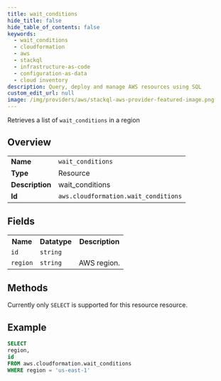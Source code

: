 ```yaml
---
title: wait_conditions
hide_title: false
hide_table_of_contents: false
keywords:
  - wait_conditions
  - cloudformation
  - aws
  - stackql
  - infrastructure-as-code
  - configuration-as-data
  - cloud inventory
description: Query, deploy and manage AWS resources using SQL
custom_edit_url: null
image: /img/providers/aws/stackql-aws-provider-featured-image.png
---
```

Retrieves a list of <code>wait_conditions</code> in a region

## Overview
<table><tbody>
<tr><td><b>Name</b></td><td><code>wait_conditions</code></td></tr>
<tr><td><b>Type</b></td><td>Resource</td></tr>
<tr><td><b>Description</b></td><td>wait_conditions</td></tr>
<tr><td><b>Id</b></td><td><code>aws.cloudformation.wait_conditions</code></td></tr>
</tbody></table>

## Fields
<table><tbody>
<tr><th>Name</th><th>Datatype</th><th>Description</th></tr>
<tr><td><code>id</code></td><td><code>string</code></td><td></td></tr>
<tr><td><code>region</code></td><td><code>string</code></td><td>AWS region.</td></tr>

</tbody></table>

## Methods
Currently only <code>SELECT</code> is supported for this resource resource.





## Example
```sql
SELECT
region,
id
FROM aws.cloudformation.wait_conditions
WHERE region = 'us-east-1'
```
